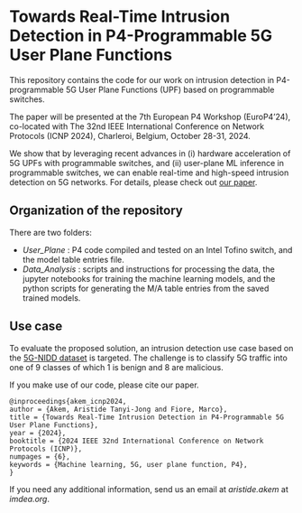 # Towards Real-Time Intrusion Detection in P4-Programmable 5G User Plane Functions

 This repository contains the code for our work on intrusion detection in P4-programmable 5G User Plane Functions (UPF) based on programmable switches.

The paper will be presented at the 7th European P4 Workshop (EuroP4’24), co-located with The 32nd IEEE International Conference on Network Protocols (ICNP 2024), Charleroi, Belgium, October 28-31, 2024.

We show that by leveraging recent advances in (i) hardware acceleration of 5G UPFs with programmable switches, and (ii) user-plane ML inference in programmable switches, we can enable real-time and high-speed intrusion detection on 5G networks. For details, please check out [our paper](#).

## Organization of the repository  
There are two folders:  
- _User_Plane_ : P4 code compiled and tested on an Intel Tofino switch, and the model table entries file.
- _Data_Analysis_ : scripts and instructions for processing the data, the jupyter notebooks for training the machine learning models, and the python scripts for generating the M/A table entries from the saved trained models.

## Use case
To evaluate the proposed solution, an intrusion detection use case based on the [5G-NIDD dataset](https://ieee-dataport.org/documents/5g-nidd-comprehensive-network-intrusion-detection-dataset-generated-over-5g-wireless) is targeted. The challenge is to classify 5G traffic into one of 9 classes of which 1 is benign and 8 are malicious.

If you make use of our code, please cite our paper.

```
@inproceedings{akem_icnp2024,
author = {Akem, Aristide Tanyi-Jong and Fiore, Marco},
title = {Towards Real-Time Intrusion Detection in P4-Programmable 5G User Plane Functions},
year = {2024},
booktitle = {2024 IEEE 32nd International Conference on Network Protocols (ICNP)},
numpages = {6},
keywords = {Machine learning, 5G, user plane function, P4},
}
```

If you need any additional information, send us an email at _aristide.akem_ at _imdea.org_.